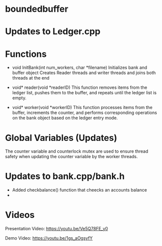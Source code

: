 # boundedbuffer
# Updates to Ledger.cpp
# Functions
- void InitBank(int num_workers, char *filename)
Initializes bank and buffer object
Creates Reader threads and writer threads and joins both threads at the end

- void* reader(void *readerID)
 This function removes items from the ledger list, pushes them to the buffer, and repeats until the ledger list is empty.

- void* worker(void *workerID)
This function processes items from the buffer, increments the counter, and performs corresponding operations on the bank object based on the ledger entry mode.

# Global Variables (Updates)
The counter variable and counterlock mutex are used to ensure thread safety when updating the counter variable by the worker threads.
# Updates to bank.cpp/bank.h
- Added checkbalance() function that cheecks an accounts balance
- 

# Videos
Presentation Video:
https://youtu.be/Ve5Q78FE_y0

Demo Video: 
https://youtu.be/1gs_aOgsyfY